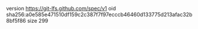 version https://git-lfs.github.com/spec/v1
oid sha256:a0e585e471510df159c2c387f7f97ecccb46460d133775d213afac32b8bf5f86
size 299
